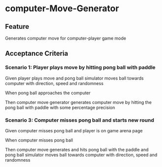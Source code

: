# computer-Move-Generator

## Feature

Generates computer move for computer-player game mode

## Acceptance Criteria

### Scenario 1: Player plays move by hitting pong ball with paddle

Given player plays move and pong ball simulator moves ball towards
computer with direction, speed and randomness

When pong ball approaches the computer

Then computer move generator generates computer move by hitting the
pong ball with paddle with some percentage precision

### Scenario 3: Computer misses pong ball and starts new round

Given computer misses pong ball and player is on game arena page

When computer misses pong ball

Then computer move generates and hits pong ball with the paddle and
pong ball simulator moves ball towards computer with direction, speed
and randomness
